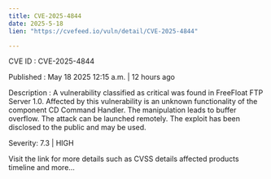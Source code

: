 ```yaml
---
title: CVE-2025-4844
date: 2025-5-18
lien: "https://cvefeed.io/vuln/detail/CVE-2025-4844"

---
```


CVE ID : CVE-2025-4844

Published :  May 18
2025
12:15 a.m. | 12 hours ago

Description : A vulnerability classified as critical was found in FreeFloat FTP Server 1.0. Affected by this vulnerability is an unknown functionality of the component CD Command Handler. The manipulation leads to buffer overflow. The attack can be launched remotely. The exploit has been disclosed to the public and may be used.

Severity: 7.3 | HIGH

Visit the link for more details
such as CVSS details
affected products
timeline
and more...

